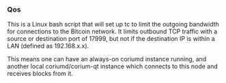 ### Qos ###

This is a Linux bash script that will set up tc to limit the outgoing bandwidth for connections to the Bitcoin network. It limits outbound TCP traffic with a source or destination port of 17999, but not if the destination IP is within a LAN (defined as 192.168.x.x).

This means one can have an always-on coriumd instance running, and another local coriumd/corium-qt instance which connects to this node and receives blocks from it.

